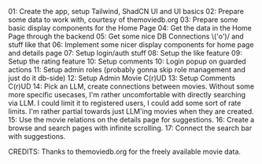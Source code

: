 01: Create the app, setup Tailwind, ShadCN UI and UI basics
02: Prepare some data to work with, courtesy of themoviedb.org
03: Prepare some basic display components for the Home Page
04: Get the data in the Home Page through the backend
05: Get some nice DB Connections \\('o')/ and stuff like that
06: Implement some nicer display components for home page and details page
07: Setup login/auth stuff
08: Setup the like feature
09: Setup the rating feature
10: Setup comments
10: Login popup on guarded actions
11: Setup admin roles (probably gonna skip role management and just do it db-side)
12: Setup Admin Movie C(r)UD
13: Setup Comments C(r)UD
14: Pick an LLM, create connections between movies. Without some more specific usecases, I'm rather uncomfortable with directly searching via LLM. I could limit it to registered users, I could add some sort of rate limits. I'm rather partial towards just LLM'ing movies when they are created.
15: Use the movie relations on the details page for suggestions.
16: Create a browse and search pages with infinite scrolling.
17: Connect the search bar with suggestions.

CREDITS:
Thanks to themoviedb.org for the freely available movie data.

